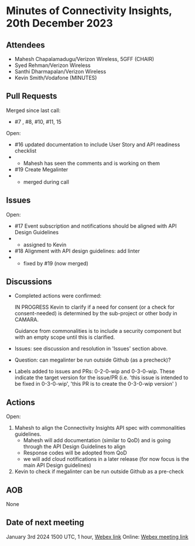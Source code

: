 # Minutes of Connectivity Insights, 20th December 2023

## Attendees
- Mahesh Chapalamadugu/Verizon Wireless, 5GFF (CHAIR)
- Syed Rehman/Verizon Wireless
- Santhi Dharmapalan/Verizon Wireless
- Kevin Smith/Vodafone (MINUTES)

## Pull Requests
Merged since last call:
- #7 , #8, #10, #11, 15

Open:
- #16 updated documentation to include User Story and API readiness checklist
- - Mahesh has seen the comments and is working on them
- #19 Create Megalinter
- - merged during call

## Issues
Open:
- #17 Event subscription and notifications should be aligned with API Design Guidelines
- - assigned to Kevin
- #18 Alignment with API design guidelines: add linter
- - fixed by #19 (now merged)

## Discussions
- Completed actions were confirmed:
  
    IN PROGRESS Kevin to clarify if a need for consent (or a check for consent-needed) is determined by the sub-project or other body in CAMARA.
  
    Guidance from commonalities is to include a security component but with an empty scope until this is clarified.
    
- Issues: see discussion and resolution in 'Issues' section above.

- Question: can megalinter be run outside Github (as a precheck)?

- Labels added to issues and PRs: 0-2-0-wip and 0-3-0-wip. These indicate the target version for the issue/PR (i.e. 'this issue is intended to be fixed in 0-3-0-wip', 'this PR is to create the 0-3-0-wip version'
)
## Actions
Open:
1. Mahesh to align the Connectivity Insights API spec with commonalities guidelines.
   - Mahesh will add documentation (similar to QoD) and is going through the API Design Guidelines to align
   - Response codes will be adopted from QoD
   - we will add cloud notifications in a later release (for now focus is the main API Design guidelines)
2. Kevin to check if megalinter can be run outside Github as a pre-check
   
## AOB

None

## Date of next meeting
January 3rd 2024
1500 UTC, 1 hour, [Webex link](https://verizon.webex.com/verizon/j.php?MTID=m6daf93460a3b360aebddc23192ff106a)
Online:  [Webex meeting link](https://verizon.webex.com/wbxmjs/joinservice/sites/verizon/meeting/download/503bfe52d7524f9bb07d63ebd44cfa30?siteurl=verizon&MTID=mf82f1ec27063f7c14ac189dd72f68c17)
